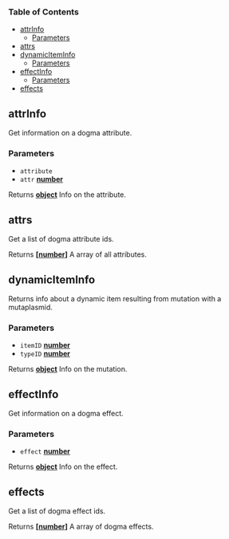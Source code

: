 <!-- Generated by documentation.js. Update this documentation by updating the source code. -->

### Table of Contents

*   [attrInfo][1]
    *   [Parameters][2]
*   [attrs][3]
*   [dynamicItemInfo][4]
    *   [Parameters][5]
*   [effectInfo][6]
    *   [Parameters][7]
*   [effects][8]

## attrInfo

Get information on a dogma attribute.

### Parameters

*   `attribute`  
*   `attr` **[number][9]** 

Returns **[object][10]** Info on the attribute.

## attrs

Get a list of dogma attribute ids.

Returns **\[[number][9]]** A array of all attributes.

## dynamicItemInfo

Returns info about a dynamic item resulting from mutation with a mutaplasmid.

### Parameters

*   `itemID` **[number][9]** 
*   `typeID` **[number][9]** 

Returns **[object][10]** Info on the mutation.

## effectInfo

Get information on a dogma effect.

### Parameters

*   `effect` **[number][9]** 

Returns **[object][10]** Info on the effect.

## effects

Get a list of dogma effect ids.

Returns **\[[number][9]]** A array of dogma effects.

[1]: #attrinfo

[2]: #parameters

[3]: #attrs

[4]: #dynamiciteminfo

[5]: #parameters-1

[6]: #effectinfo

[7]: #parameters-2

[8]: #effects

[9]: https://developer.mozilla.org/docs/Web/JavaScript/Reference/Global_Objects/Number

[10]: https://developer.mozilla.org/docs/Web/JavaScript/Reference/Global_Objects/Object
